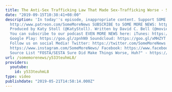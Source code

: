 ```yaml
---
title: The Anti-Sex Trafficking Law That Made Sex-Trafficking Worse - SOME MORE NEWS
date: "2019-09-15T10:38:41+08:00"
description: 'In today''s episode, inappropriate content. Support SOME MORE NEWS:
  http://www.patreon.com/SomeMoreNews SUBSCRIBE to SOME MORE NEWS: https://tinyurl.com/ybfx89rh
  Produced by Katy Stoll (@KatyStoll). Written by David C. Bell (@moviehooligan).
  You can subscribe to our podcast EVEN MORE NEWS here: iTunes: https://goo.gl/bveu8q
  Google Play: https://goo.gl/zpnhN9 Soundcloud: https://goo.gl/xMHZYT Stitcher: https://goo.gl/ZFdRhp
  Follow us on social Media! Twitter: https://twitter.com/SomeMoreNews Instagram:
  https://www.instagram.com/SomeMoreNews/ Facebook: https://www.facebook.com/SomeMoreNews/
  Source List "FOSTA/SESTA Sure Did Make Things Worse, Huh?" - https://tinyurl.com/y32dogb4'
url: /somemorenews/y533teuhmL8/
providers:
  youtube:
    id: y533teuhmL8
type: video
publishdate: "2019-05-21T14:58:14.000Z"
---
```

